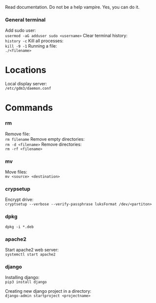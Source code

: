 Read documentation. Do not be a help vampire. Yes, you can do it.

### General terminal ###
Add sudo user:\
`usermod -aG adduser sudo <username>`
Clear terminal history:\
`history -c`
Kill all processes:\
`kill -9 -1`
Running a file:\
`./<filename>`

# Locations
Local display server:\
`/etc/gdm3/daemon.conf`

# Commands
### rm ###
Remove file:\
`rm filename`
Remove empty directories:\
`rm -d <filename>`
Remove directories:\
`rm -rf <filename>`

### mv ###
Move files:\
`mv <source> <destination>`

### crypsetup ###
Encrypt drive:\
`cryptsetup --verbose --verify-passphrase luksFormat /dev/<partiton>`

### dpkg ###
`dpkg -i *.deb`

### apache2 ###
Start apache2 web server:\
`systemctl start apache2`

### django ###
Installing django:\
`pip3 install django`

Creating new django project in a directory:\
`django-admin startproject <projectname>`
